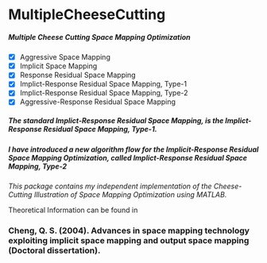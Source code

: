 # MultipleCheeseCutting
##### Multiple Cheese Cutting Space Mapping Optimization
- [x] Aggressive Space Mapping
- [x] Implicit Space Mapping
- [x] Response Residual Space Mapping
- [x] Implict-Response Residual Space Mapping, Type-1
- [x] Implict-Response Residual Space Mapping, Type-2
- [x] Aggressive-Response Residual Space Mapping

##### The standard Implict-Response Residual Space Mapping, is the Implict-Response Residual Space Mapping, Type-1.
##### I have introduced a new algorithm flow for the Implicit-Response Residual Space Mapping Optimization, called Implict-Response Residual Space Mapping, Type-2

*This package contains my independent implementation of the Cheese-Cutting Illustration of Space Mapping Optimization using MATLAB.*

Theoretical Information can be found in
### Cheng, Q. S. (2004). Advances in space mapping technology exploiting implicit space mapping and output space mapping (Doctoral dissertation).
